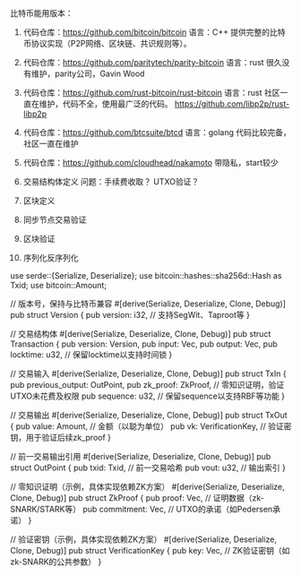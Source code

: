 比特币能用版本：

1. 代码仓库：https://github.com/bitcoin/bitcoin 语言：C++
提供完整的比特币协议实现（P2P网络、区块链、共识规则等）。
2.  代码仓库：https://github.com/paritytech/parity-bitcoin 语言：rust
很久没有维护，parity公司，Gavin Wood
3. 代码仓库：https://github.com/rust-bitcoin/rust-bitcoin 语言：rust
社区一直在维护，代码不全，使用最广泛的代码。 https://github.com/libp2p/rust-libp2p
4. 代码仓库：https://github.com/btcsuite/btcd  语言：golang
代码比较完备，社区一直在维护
5. 代码仓库：https://github.com/cloudhead/nakamoto  带隐私，start较少


1. 交易结构体定义  问题：手续费收取？ UTXO验证？
2. 区块定义
3. 同步节点交易验证
4. 区块验证
5. 序列化反序列化


use serde::{Serialize, Deserialize};
use bitcoin::hashes::sha256d::Hash as Txid;
use bitcoin::Amount;

// 版本号，保持与比特币兼容
#[derive(Serialize, Deserialize, Clone, Debug)]
pub struct Version {
    pub version: i32, // 支持SegWit、Taproot等
}

// 交易结构体
#[derive(Serialize, Deserialize, Clone, Debug)]
pub struct Transaction {
    pub version: Version,
    pub input: Vec<TxIn>,
    pub output: Vec<TxOut>,
    pub locktime: u32, // 保留locktime以支持时间锁
}

// 交易输入
#[derive(Serialize, Deserialize, Clone, Debug)]
pub struct TxIn {
    pub previous_output: OutPoint,
    pub zk_proof: ZkProof, // 零知识证明，验证UTXO未花费及权限
    pub sequence: u32,     // 保留sequence以支持RBF等功能
}

// 交易输出
#[derive(Serialize, Deserialize, Clone, Debug)]
pub struct TxOut {
    pub value: Amount,     // 金额（以聪为单位）
    pub vk: VerificationKey, // 验证密钥，用于验证后续zk_proof
}

// 前一交易输出引用
#[derive(Serialize, Deserialize, Clone, Debug)]
pub struct OutPoint {
    pub txid: Txid, // 前一交易哈希
    pub vout: u32,  // 输出索引
}

// 零知识证明（示例，具体实现依赖ZK方案）
#[derive(Serialize, Deserialize, Clone, Debug)]
pub struct ZkProof {
    pub proof: Vec<u8>, // 证明数据（zk-SNARK/STARK等）
    pub commitment: Vec<u8>, // UTXO的承诺（如Pedersen承诺）
}

// 验证密钥（示例，具体实现依赖ZK方案）
#[derive(Serialize, Deserialize, Clone, Debug)]
pub struct VerificationKey {
    pub key: Vec<u8>, // ZK验证密钥（如zk-SNARK的公共参数）
}
